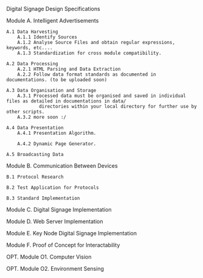 Digital Signage Design Specifications

Module A. Intelligent Advertisements
    
    A.1 Data Harvesting
        A.1.1 Identify Sources
        A.1.2 Analyse Source Files and obtain regular expressions, keywords, etc....
        A.1.3 Standardization for cross module compatibility.
    
    A.2 Data Processing
        A.2.1 HTML Parsing and Data Extraction
        A.2.2 Follow data format standards as documented in documentations. (to be uploaded soon)
    
    A.3 Data Organisation and Storage
        A.3.1 Processed data must be organised and saved in individual files as detailed in documentations in data/ 
                directories within your local directory for further use by other scripts.
        A.3.2 more soon :/
    
    A.4 Data Presentation
        A.4.1 Presentation Algorithm. 
        
        A.4.2 Dynamic Page Generator.
    
    A.5 Broadcasting Data

Module B. Communication Between Devices

    B.1 Protocol Research
    
    B.2 Test Application for Protocols
    
    B.3 Standard Implementation
    
Module C. Digital Signage Implementation

Module D. Web Server Implementation

Module E. Key Node Digital Signage Implementation

Module F. Proof of Concept for Interactability

OPT. Module O1. Computer Vision

OPT. Module O2. Environment Sensing
    
